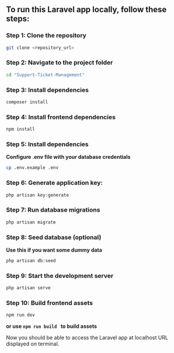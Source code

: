 ## To run this Laravel app locally, follow these steps:

### Step 1: Clone the repository

```bash
git clone <repository_url>
```

### Step 2: Navigate to the project folder

```bash
cd "Support-Ticket-Management"
```

### Step 3: Install dependencies

```bash
composer install
```

### Step 4: Install frontend dependencies

```bash
npm install
```

### Step 5: Install dependencies

**Configure .env file with your database credentials**

```bash
cp .env.example .env
```

### Step 6: Generate application key:

```bash
php artisan key:generate
```

### Step 7: Run database migrations

```bash
php artisan migrate
```

### Step 8: Seed database (optional)

**Use this if you want some dummy data**

```bash
php artisan db:seed
```

### Step 9: Start the development server

```bash
php artisan serve
```

### Step 10: Build frontend assets

```bash
npm run dev
```

**or use `npm run build ` to build assets**

Now you should be able to access the Laravel app at localhost URL displayed on terminal.
